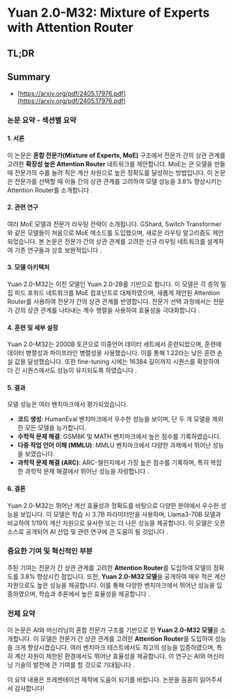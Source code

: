 # Yuan 2.0-M32: Mixture of Experts with Attention Router
## TL;DR
## Summary
- [https://arxiv.org/pdf/2405.17976.pdf](https://arxiv.org/pdf/2405.17976.pdf)

### 논문 요약 - 섹션별 요약

#### 1. 서론
이 논문은 **혼합 전문가(Mixture of Experts, MoE)** 구조에서 전문가 간의 상관 관계를 고려한 **확장성 높은 Attention Router** 네트워크를 제안합니다. MoE는 큰 모델을 만들 때 전문가의 수를 늘려 적은 계산 자원으로 높은 정확도를 달성하는 방법입니다. 이 논문은 전문가를 선택할 때 이들 간의 상관 관계를 고려하여 모델 성능을 3.8% 향상시키는 Attention Router를 소개합니다  .

#### 2. 관련 연구
여러 MoE 모델과 전문가 라우팅 전략이 소개됩니다. GShard, Switch Transformer와 같은 모델들이 처음으로 MoE 메소드를 도입했으며, 새로운 라우팅 알고리즘도 제안되었습니다. 본 논문은 전문가 간의 상관 관계를 고려한 신규 라우팅 네트워크를 설계하여 기존 연구들과 상호 보완적입니다   .

#### 3. 모델 아키텍처
Yuan 2.0-M32는 이전 모델인 Yuan 2.0-2B를 기반으로 합니다. 이 모델은 각 층의 밀집 피드 포워드 네트워크를 MoE 컴포넌트로 대체하였으며, 새롭게 제안된 Attention Router를 사용하여 전문가 간의 상관 관계를 반영합니다. 전문가 선택 과정에서는 전문가 간의 상관 관계를 나타내는 계수 행렬을 사용하여 효율성을 극대화합니다  .

#### 4. 훈련 및 세부 설정
Yuan 2.0-M32는 2000B 토큰으로 이중언어 데이터 세트에서 훈련되었으며, 훈련에 데이터 병렬성과 파이프라인 병렬성을 사용했습니다. 이를 통해 1.22라는 낮은 훈련 손실 값을 달성했습니다. 또한 fine-tuning 시에는 16384 길이까지 시퀀스를 확장하여 더 긴 시퀀스에서도 성능이 유지되도록 하였습니다  .

#### 5. 결과
모델 성능은 여러 벤치마크에서 평가되었습니다.

- **코드 생성**: HumanEval 벤치마크에서 우수한 성능을 보이며, 단 두 개 모델을 제외한 모든 모델을 능가합니다.
- **수학적 문제 해결**: GSM8K 및 MATH 벤치마크에서 높은 점수를 기록하였습니다.
- **다중 작업 언어 이해 (MMLU)**: MMLU 벤치마크에서 다양한 과제에서 뛰어난 성능을 보였습니다.
- **과학적 문제 해결 (ARC)**: ARC-챌린지에서 가장 높은 점수를 기록하며, 특히 복잡한 과학적 문제 해결에서 뛰어난 성능을 자랑합니다      .

#### 6. 결론
Yuan 2.0-M32는 뛰어난 계산 효율성과 정확도를 바탕으로 다양한 분야에서 우수한 성능을 보입니다. 이 모델은 학습 시 3.7B 파라미터만을 사용하며, Llama3-70B 모델과 비교하여 1/19의 계산 자원으로 유사한 또는 더 나은 성능을 제공합니다. 이 모델은 오픈소스로 공개되어 AI 산업 및 관련 연구에 큰 도움이 될 것입니다   .

### 중요한 기여 및 혁신적인 부분
주된 기여는 전문가 간 상관 관계를 고려한 **Attention Router**를 도입하여 모델의 정확도를 3.8% 향상시킨 점입니다. 또한, **Yuan 2.0-M32 모델**을 공개하여 매우 적은 계산 자원으로도 높은 성능을 제공합니다. 이를 통해 다양한 벤치마크에서 뛰어난 성능을 입증하였으며, 학습과 추론에서 높은 효율성을 제공합니다  .

### 전체 요약
이 논문은 AI와 머신러닝의 혼합 전문가 구조를 기반으로 한 **Yuan 2.0-M32 모델**을 소개합니다. 이 모델은 전문가 간 상관 관계를 고려한 **Attention Router**를 도입하여 성능을 크게 향상시켰습니다. 여러 벤치마크 테스트에서도 최고의 성능을 입증하였으며, 특히 계산 자원이 제한된 환경에서도 뛰어난 효율성을 제공합니다. 이 연구는 AI와 머신러닝 기술의 발전에 큰 기여를 할 것으로 기대됩니다  .

이 요약 내용은 프레젠테이션 제작에 도움이 되기를 바랍니다. 논문을 꼼꼼히 읽어주셔서 감사합니다!